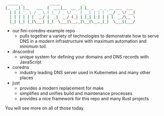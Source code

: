 ```bash
 _____ _            _____          _
|_   _| |__   ___  |  ___|__  __ _| |_ _   _ _ __ ___  ___
  | | | '_ \ / _ \ | |_ / _ \/ _` | __| | | | '__/ _ \/ __|
  | | | | | |  __/ |  _|  __/ (_| | |_| |_| | | |  __/\__ \
  |_| |_| |_|\___| |_|  \___|\__,_|\__|\__,_|_|  \___||___/
```

- our fini-coredns-example repo
  - pulls together a variety of technologies to demonstrate how to serve DNS in a modern
    infrastructure with maximum automation and minimum toil.
- dnscontrol
  - unique system for defining your domains and DNS records with JavaScript
- coredns
  - industry leading DNS server used in Kubernetes and many other places
- just
  - provides a modern replacement for make
  - simplifies and unifies build and maintenance processes
  - provides a nice framework for this repo and many Rust projects

You will see more on all of those today.
